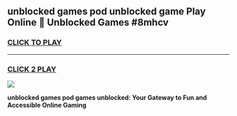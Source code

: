 
## unblocked games pod unblocked game Play Online 👋 Unblocked Games #8mhcv
<h3>
<a href="https://premium.freeplayer.one?title=unblocked_games_pod&ref=21F">CLICK TO PLAY</a></h3>
<hr>

<h3>
<a href="https://premium.freeplayer.one?title=unblocked_games_pod&ref=21F">CLICK 2 PLAY</a>
  
</h3>

<a href="https://premium.freeplayer.one?title=unblocked_games_pod&ref=21F/"><img src="https://clearcache.store/games.png"></a>


**unblocked games pod games unblocked: Your Gateway to Fun and Accessible Online Gaming**
